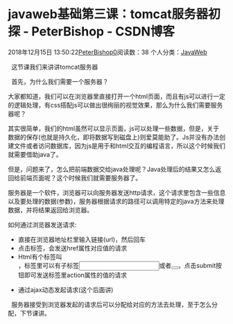 # javaweb基础第三课：tomcat服务器初探 - PeterBishop - CSDN博客





2018年12月15日 13:50:22[PeterBishop0](https://me.csdn.net/qq_40061421)阅读数：38
个人分类：[JavaWeb](https://blog.csdn.net/qq_40061421/article/category/8534452)









  这节课我们来讲讲tomcat服务器



  首先，为什么我们需要一个服务器？

大家都知道，我们可以在浏览器里直接打开一个html页面，而且有js可以进行一定的逻辑处理，有css搭配js可以做出很绚丽的视觉效果，那么为什么我们需要服务器呢？

其实很简单，我们的html虽然可以显示页面，js可以处理一些数据，但是，关于 数据的保存(也就是持久化，即将数据写到磁盘上)则爱莫能助了。Js并没有办法创建文件或者访问数据库，因为js是用于和html交互的编程语言，所以这个时候我们就需要借助java了。

但是，问题来了，怎么把前端数据交给java处理呢？Java处理后的结果又怎么返回给前端页面呢？这个时候我们就需要服务器了。



服务器是一个软件，浏览器可以向服务器发送http请求，这个请求里包含一些信息以及要处理的数据(参数)，服务器根据请求的路径可以调用特定的java方法来处理数据，并将结果返回给浏览器。



如何通过浏览器发送请求:
- 直接在浏览器地址栏里输入链接(url)，然后回车
- 点击<a>标签，会发送href属性对应值的请求
- Html有个标签叫<form>，<form>标签里可以有子标签<input type=”submit”></input>或者<button type=”submit”></button>，点击submit按钮即可发送<form>标签里action属性的值的请求
- 通过ajax动态发起请求(这个后面讲)



  服务器接受到浏览器发起的请求后可以分配给对应的方法去处理，至于怎么分配，下节课讲。



